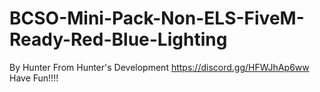 # BCSO-Mini-Pack-Non-ELS-FiveM-Ready-Red-Blue-Lighting
By Hunter From Hunter's Development https://discord.gg/HFWJhAp6ww
Have Fun!!!!
